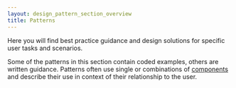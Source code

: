 ```yaml
---
layout: design_pattern_section_overview
title: Patterns
---
```


Here you will find best practice guidance and design solutions for specific user tasks and scenarios.

Some of the patterns in this section contain coded examples, others are written guidance. Patterns often use single or combinations of <a href="components">components</a> and describe their use in context of their relationship to the user.
